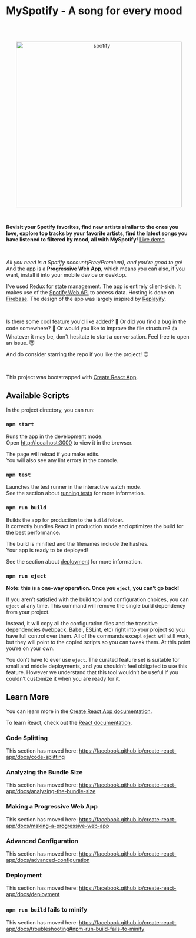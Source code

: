 # MySpotify - A song for every mood

<br />
<br />


<p align="center"><img width="450px"  src="https://images.indianexpress.com/2020/05/spotify-bloom-1200.jpg" alt="spotify" /></p>

<br />

**Revisit your Spotify favorites, find new artists similar to the ones you love, explore top tracks by your favorite artists, find the latest songs you have listened to filtered by mood, all with MySpotify!** [Live demo](https://myspotify-aa2ed.web.app/) 

<br />

*All you need is a Spotify account(Free/Premium), and you're good to go!* And the app is a **Progressive Web App**, which means you can also, if you want, install it into your mobile device or desktop.


I've used Redux for state management. The app is entirely client-side. It makes use of the [Spotify Web API](https://developer.spotify.com/documentation/web-api/) to access data. Hosting is done on [Firebase](https://firebase.google.com/). The design of the app was largely inspired by [Replayify](https://replayify.com/).

<br />

Is there some cool feature you'd like added? :star_struck: Or did you find a bug in the code somewhere? :grimacing: Or would you like to improve the file structure? :+1: Whatever it may be, don't hesitate to start a conversation. Feel free to open an issue. :innocent:

And do consider starring the repo if you like the project! :innocent:

<br />

This project was bootstrapped with [Create React App](https://github.com/facebook/create-react-app).

## Available Scripts

In the project directory, you can run:

### `npm start`

Runs the app in the development mode.<br />
Open [http://localhost:3000](http://localhost:3000) to view it in the browser.

The page will reload if you make edits.<br />
You will also see any lint errors in the console.

### `npm test`

Launches the test runner in the interactive watch mode.<br />
See the section about [running tests](https://facebook.github.io/create-react-app/docs/running-tests) for more information.

### `npm run build`

Builds the app for production to the `build` folder.<br />
It correctly bundles React in production mode and optimizes the build for the best performance.

The build is minified and the filenames include the hashes.<br />
Your app is ready to be deployed!

See the section about [deployment](https://facebook.github.io/create-react-app/docs/deployment) for more information.

### `npm run eject`

**Note: this is a one-way operation. Once you `eject`, you can’t go back!**

If you aren’t satisfied with the build tool and configuration choices, you can `eject` at any time. This command will remove the single build dependency from your project.

Instead, it will copy all the configuration files and the transitive dependencies (webpack, Babel, ESLint, etc) right into your project so you have full control over them. All of the commands except `eject` will still work, but they will point to the copied scripts so you can tweak them. At this point you’re on your own.

You don’t have to ever use `eject`. The curated feature set is suitable for small and middle deployments, and you shouldn’t feel obligated to use this feature. However we understand that this tool wouldn’t be useful if you couldn’t customize it when you are ready for it.

## Learn More

You can learn more in the [Create React App documentation](https://facebook.github.io/create-react-app/docs/getting-started).

To learn React, check out the [React documentation](https://reactjs.org/).

### Code Splitting

This section has moved here: https://facebook.github.io/create-react-app/docs/code-splitting

### Analyzing the Bundle Size

This section has moved here: https://facebook.github.io/create-react-app/docs/analyzing-the-bundle-size

### Making a Progressive Web App

This section has moved here: https://facebook.github.io/create-react-app/docs/making-a-progressive-web-app

### Advanced Configuration

This section has moved here: https://facebook.github.io/create-react-app/docs/advanced-configuration

### Deployment

This section has moved here: https://facebook.github.io/create-react-app/docs/deployment

### `npm run build` fails to minify

This section has moved here: https://facebook.github.io/create-react-app/docs/troubleshooting#npm-run-build-fails-to-minify
